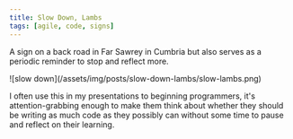 ```yaml
---
title: Slow Down, Lambs
tags: [agile, code, signs]
---
```


A sign on a back road in Far Sawrey in Cumbria but also serves as a periodic reminder to stop and reflect more.

![slow down]\(/assets/img/posts/slow-down-lambs/slow-lambs.png)

I often use this in my presentations to beginning programmers, it's attention-grabbing enough to make them think about whether
they should be writing as much code as they possibly can without some time to pause and reflect on their learning.
